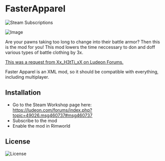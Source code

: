 # FasterApparel

![Steam Subscriptions](https://img.shields.io/steam/subscriptions/1780328624?style=for-the-badge&logo=steam)

![Image](https://github.com/winggar/FasterApparel/blob/master/About/Preview.png)

Are your pawns taking too long to change into their battle armor? Then this is the mod for you! This mod lowers the time neccessary to don and doff various types of battle clothing by 3x.

[This was a request from Xx_H3tTi_xX on Ludeon Forums.](https://ludeon.com/forums/index.php?topic=49026.msg460737#msg460737)

Faster Apparel is an XML mod, so it should be compatible with everything, including multiplayer.

## Installation

 - Go to the Steam Workshop page here: https://ludeon.com/forums/index.php?topic=49026.msg460737#msg460737
 - Subscribe to the mod
 - Enable the mod in Rimworld

## License

![License](https://img.shields.io/github/license/winggar/FasterApparel?style=for-the-badge)
